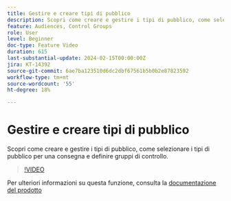 ```yaml
---
title: Gestire e creare tipi di pubblico
description: Scopri come creare e gestire i tipi di pubblico, come selezionare i tipi di pubblico per una consegna e definire gruppi di controllo.
feature: Audiences, Control Groups
role: User
level: Beginner
doc-type: Feature Video
duration: 615
last-substantial-update: 2024-02-15T00:00:00Z
jira: KT-14392
source-git-commit: 6ae7ba123510d6dc2dbf67561b5b0b2e87823592
workflow-type: tm+mt
source-wordcount: '55'
ht-degree: 18%

---
```



# Gestire e creare tipi di pubblico

Scopri come creare e gestire i tipi di pubblico, come selezionare i tipi di pubblico per una consegna e definire gruppi di controllo.

>[!VIDEO](https://video.tv.adobe.com/v/3425861/?learn=on)

Per ulteriori informazioni su questa funzione, consulta la [documentazione del prodotto](https://experienceleague.adobe.com/docs/campaign-web/v8/audiences/audiences/create-audience.html?lang=en)
